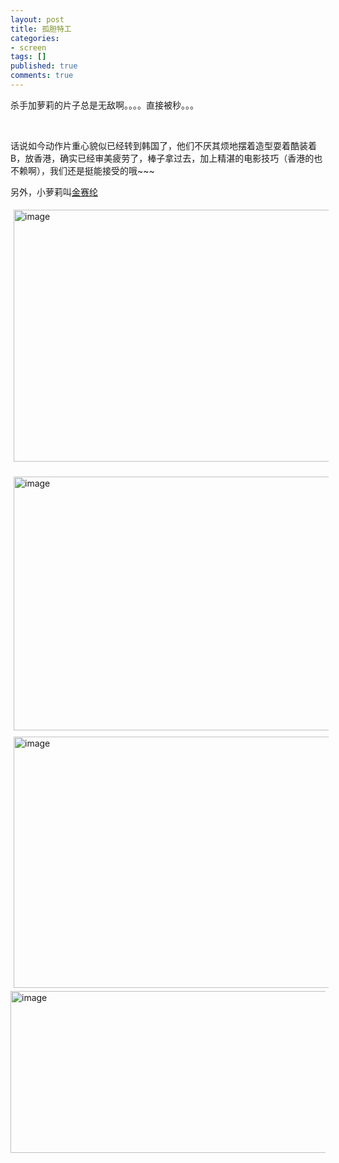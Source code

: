 ```yaml
---
layout: post
title: 孤胆特工
categories:
- screen
tags: []
published: true
comments: true
---
```

<p><p>杀手加萝莉的片子总是无敌啊。。。。直接被秒。。。</p>  <p>&#160;</p>  <p>话说如今动作片重心貌似已经转到韩国了，他们不厌其烦地摆着造型耍着酷装着B，放香港，确实已经审美疲劳了，棒子拿过去，加上精湛的电影技巧（香港的也不赖啊），我们还是挺能接受的哦~~~</p>  <p>另外，小萝莉叫<a href="http://movie.douban.com/celebrity/1274858/">金赛纶</a></p>  <p><a href="http://files.blogcn.com/wp04/M00/03/41/wKgKDU7bglYAAAAAAAZV-xVzczI160.png" rel="lightbox"><img style="background-image: none; border-bottom: 0px; border-left: 0px; margin: 5px; padding-left: 0px; padding-right: 0px; display: inline; border-top: 0px; border-right: 0px; padding-top: 0px" title="image" border="0" alt="image" src="http://files.blogcn.com/wp05/M00/03/41/wKgKDE7bglwAAAAAAAZZr3S8rBY040.png" width="603" height="403" /></a></p>  <p><a href="http://files.blogcn.com/wp01/M00/02/8B/wKgKCk7bggEAAAAAAAb_Y0bcYds940.png" rel="lightbox"><img style="background-image: none; border-bottom: 0px; border-left: 0px; margin: 5px; padding-left: 0px; padding-right: 0px; display: inline; border-top: 0px; border-right: 0px; padding-top: 0px" title="image" border="0" alt="image" src="http://files.blogcn.com/wp02/M00/03/78/wKgKCk7bgggAAAAAAAcD5E2AA_M290.png" width="605" height="406" /></a><a href="http://files.blogcn.com/wp06/M00/04/AE/wKgKDE7bghIAAAAAAAphVysDcnE675.png" rel="lightbox"><img style="background-image: none; border-bottom: 0px; border-left: 0px; margin: 5px; padding-left: 0px; padding-right: 0px; display: inline; border-top: 0px; border-right: 0px; padding-top: 0px" title="image" border="0" alt="image" src="http://files.blogcn.com/wp01/M00/03/FE/wKgKC07bgh0AAAAAAApmKx-Z3kI253.png" width="603" height="402" /></a><a href="http://files.blogcn.com/wp02/M00/03/00/wKgKC07bgiIAAAAAAANI5GRoOVQ289.png" rel="lightbox"><img style="background-image: none; border-bottom: 0px; border-left: 0px; padding-left: 0px; padding-right: 0px; display: inline; border-top: 0px; border-right: 0px; padding-top: 0px" title="image" border="0" alt="image" src="http://files.blogcn.com/wp03/M00/03/84/wKgKCk7bgiUAAAAAAANM5xTpHPg507.png" width="603" height="259" /></a></p></p>

